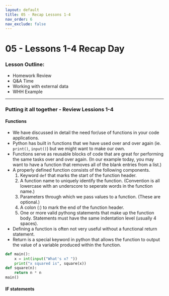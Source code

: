 ```yaml
---
layout: default
title: 05 - Recap Lessons 1-4
nav_order: 6
nav_exclude: false
---
```

# 05 - Lessons 1-4 Recap Day
### Lesson Outline:
- Homework Review
- Q&A Time
- Working with external data
- WHH Example

---
### Putting it all together - Review Lessions 1-4
#### Functions
- We have discussed in detail the need for/use of functions in your code applications.
- Python has built in functions that we have used over and over again (ie. ```print()```, ```input()```) but we might want to make our own.
- Functions serve as reusable blocks of code that are great for performing the same tasks over and over again. (In our example today, you may want to have a function that removes all of the blank entries from a list.)
- A properly defined function consists of the following components.
  1. Keyword ```def``` that marks the start of the function header.
  2. A function name to uniquely identify the function. (Convention is all lowercase with an underscore to seperate words in the function name.)
  3. Parameters through which we pass values to a function. (These are optional.)
  4. A colon (:) to mark the end of the function header.
  5. One or more valid pythong statements that make up the function body. Statements must have the same indentation level (usually 4 spaces).
- Defining a function is often not very useful without a functional return statement.
- Return is a special keyword in python that allows the function to output the value of a variable produced within the function.
```python
def main():
    x = int(input("What's x? "))
    print("x squared is", square(x))
def square(n):
    return n * n
main()
```
#### IF statements
